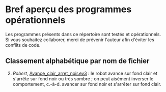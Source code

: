 # Bref aperçu des programmes opérationnels
Les programmes présents dans ce répertoire sont testés et opérationnels. Si vous souhaitez collaborer, merci de prévenir l'auteur afin d'éviter les conflits de code.

## Classement alphabétique par nom de fichier

2. _Robert_, [Avance\_clair\_arret_noir.ev3](https://github.com/TechiesLab/mindstorm/blob/master/programmes/operationnels/Avance_clair_arret_noir.ev3)&nbsp;: le robot avance sur fond clair et s'arrête sur fond noir ou très sombre&nbsp;; on peut aisément inverser le comportement, c.-à-d. avancer sur fond noir et s'arrêter sur fond clair.
